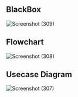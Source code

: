 ## BlackBox

![Screenshot (309)](https://user-images.githubusercontent.com/42509490/161405185-bf04398b-3422-40d9-87ae-c1df94a9e4cd.png)

## Flowchart

![Screenshot (308)](https://user-images.githubusercontent.com/42509490/161405044-4315328b-9e32-42eb-8cee-9e5bcf6464e4.png)

## Usecase Diagram

![Screenshot (307)](https://user-images.githubusercontent.com/42509490/161404461-fb74ce0a-a24f-4022-8e44-1ec2be7967f4.png)
